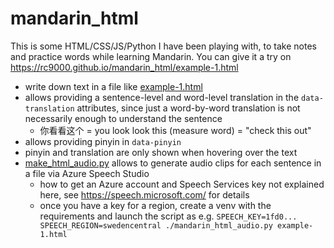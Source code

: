 # mandarin_html

This is some HTML/CSS/JS/Python I have been playing with, to take notes and practice words while learning Mandarin. You can give it a try on https://rc9000.github.io/mandarin_html/example-1.html

 * write down text in a file like [example-1.html](example-1.html)
 * allows providing a sentence-level and word-level translation in the `data-translation` attributes, since just a word-by-word translation is not necessarily enough to understand the sentence 
   * 你看看这个 = you look look this (measure word) = "check this out"
 * allows providing pinyin in `data-pinyin`
 * pinyin and translation are only shown when hovering over the text
 * [make_html_audio.py](make_html_audio.py) allows to generate audio clips for each sentence in a file via Azure Speech Studio
   * how to get an Azure account and Speech Services key not explained here, see https://speech.microsoft.com/ for details
   * once you have a key for a region, create a venv with the requirements and launch the script as e.g. `SPEECH_KEY=1fd0... SPEECH_REGION=swedencentral ./mandarin_html_audio.py example-1.html` 

